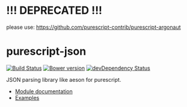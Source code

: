 !!! DEPRECATED !!!
==
please use: https://github.com/purescript-contrib/purescript-argonaut

purescript-json
===
[![Build Status](https://travis-ci.org/philopon/purescript-json.svg?branch=master)](https://travis-ci.org/philopon/purescript-json)
[![Bower version](https://badge.fury.io/bo/purescript-json.svg)](http://badge.fury.io/bo/purescript-json)
[![devDependency Status](https://david-dm.org/philopon/purescript-json/dev-status.svg)](https://david-dm.org/philopon/purescript-json#info=devDependencies)

JSON parsing library like aeson for purescript.

- [Module documentation](docs.md)
- [Examples](examples/)
